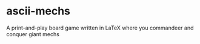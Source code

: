 # ascii-mechs
A print-and-play board game written in LaTeX where you commandeer and conquer giant mechs
